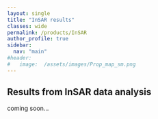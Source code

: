 ```yaml
---
layout: single
title: "InSAR results"
classes: wide
permalink: /products/InSAR
author_profile: true
sidebar:
  nav: "main"
#header:
#   image:  /assets/images/Prop_map_sm.png
---
```

## Results from InSAR data analysis

coming soon...